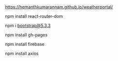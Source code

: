 
 https://hemanthkumarannam.github.io/weatherportal/
 

 npm install react-router-dom

npm i bootstrap@5.3.3

npm install gh-pages


npm install firebase



npm install axios